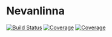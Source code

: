 # Nevanlinna

[![Build Status](https://travis-ci.com/ShotaNamerikawa/Nevanlinna.jl.svg?branch=main)](https://travis-ci.com/ShotaNamerikawa/Nevanlinna.jl)
[![Coverage](https://codecov.io/gh/ShotaNamerikawa/Nevanlinna.jl/branch/main/graph/badge.svg)](https://codecov.io/gh/ShotaNamerikawa/Nevanlinna.jl)
[![Coverage](https://coveralls.io/repos/github/ShotaNamerikawa/Nevanlinna.jl/badge.svg?branch=main)](https://coveralls.io/github/ShotaNamerikawa/Nevanlinna.jl?branch=main)

